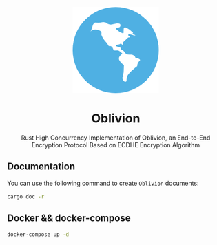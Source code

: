 <div align="center">
    <img src="./static/favicon.png" alt="Oblivion" width="200" height="200"></img>
</div>

<div align="center">

# Oblivion

Rust High Concurrency Implementation of Oblivion, an End-to-End Encryption Protocol Based on ECDHE Encryption Algorithm

</div>

## Documentation

You can use the following command to create `Oblivion` documents:

```bash
cargo doc -r
```

## Docker && docker-compose
```bash
docker-compose up -d
```
